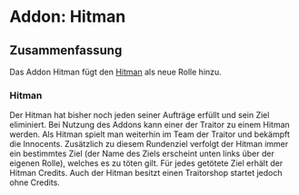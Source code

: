 # Addon: Hitman

## Zusammenfassung

Das Addon Hitman fügt den [Hitman](#hitman) als neue Rolle hinzu.

### Hitman

Der Hitman hat bisher noch jeden seiner Aufträge erfüllt und sein Ziel eliminiert. Bei Nutzung des Addons kann einer der Traitor zu einem Hitman werden. Als Hitman spielt man weiterhin im Team der Traitor und bekämpft die Innocents. Zusätzlich zu diesem Rundenziel verfolgt der Hitman immer ein bestimmtes Ziel (der Name des Ziels erscheint unten links über der eigenen Rolle), welches es zu töten gilt. Für jedes getötete Ziel erhält der Hitman Credits.
Auch der Hitman besitzt einen Traitorshop startet jedoch ohne Credits.